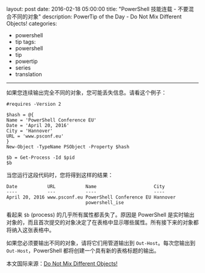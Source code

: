 ﻿layout: post
date: 2016-02-18 05:00:00
title: "PowerShell 技能连载 - 不要混合不同的对象"
description: PowerTip of the Day - Do Not Mix Different Objects!
categories:
- powershell
- tip
tags:
- powershell
- tip
- powertip
- series
- translation
---
如果您连续输出完全不同的对象，您可能丢失信息。请看这个例子：

    #requires -Version 2

    $hash = @{
    Name = 'PowerShell Conference EU'
    Date = 'April 20, 2016'
    City = 'Hannover'
    URL = 'www.psconf.eu'
    }
    New-Object -TypeName PSObject -Property $hash
    
    $b = Get-Process -Id $pid
    $b

当您运行这段代码时，您将得到这样的结果：

    Date           URL           Name                     City    
    ----           ---           ----                     ----    
    April 20, 2016 www.psconf.eu PowerShell Conference EU Hannover
                                 powershell_ise

看起来 `$b` (process) 的几乎所有属性都丢失了。原因是 PowerShell 是实时输出对象的，而且首次提交的对象决定了在表格中显示哪些属性。所有接下来的对象都将纳入这张表格中。

如果您必须要输出不同的对象，请将它们用管道输出到 `Out-Host`。每次您输出到 `Out-Host`，PowerShell 都将创建一个具有新的表格标题的输出。

<!--more-->
本文国际来源：[Do Not Mix Different Objects!](http://community.idera.com/powershell/powertips/b/tips/posts/do-not-mix-different-objects)

